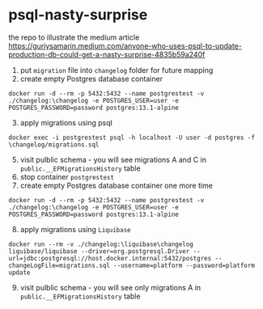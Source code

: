 # psql-nasty-surprise
the repo to illustrate the medium article https://guriysamarin.medium.com/anyone-who-uses-psql-to-update-production-db-could-get-a-nasty-surprise-4835b59a240f

1. put `migration` file into `changelog` folder for future mapping
2. create empty Postgres database container
```
docker run -d --rm -p 5432:5432 --name postgrestest -v ./changelog:\changelog -e POSTGRES_USER=user -e POSTGRES_PASSWORD=password postgres:13.1-alpine
```
3. apply migrations using psql
```
docker exec -i postgrestest psql -h localhost -U user -d postgres -f \changelog/migrations.sql
```
5. visit pulblic schema - you will see migrations A and C in `public.__EFMigrationsHistory` table
6. stop container `postgrestest`
7. create empty Postgres database container one more time
```
docker run -d --rm -p 5432:5432 --name postgrestest -v ./changelog:\changelog -e POSTGRES_USER=user -e POSTGRES_PASSWORD=password postgres:13.1-alpine
```
8. apply migrations using `Liquibase`
```
docker run --rm -v ./changelog:\liquibase\changelog liquibase/liquibase --driver=org.postgresql.Driver --url=jdbc:postgresql://host.docker.internal:5432/postgres --changeLogFile=migrations.sql --username=platform --password=platform update
```
9. visit pulblic schema - you will see only migrations A in `public.__EFMigrationsHistory` table


